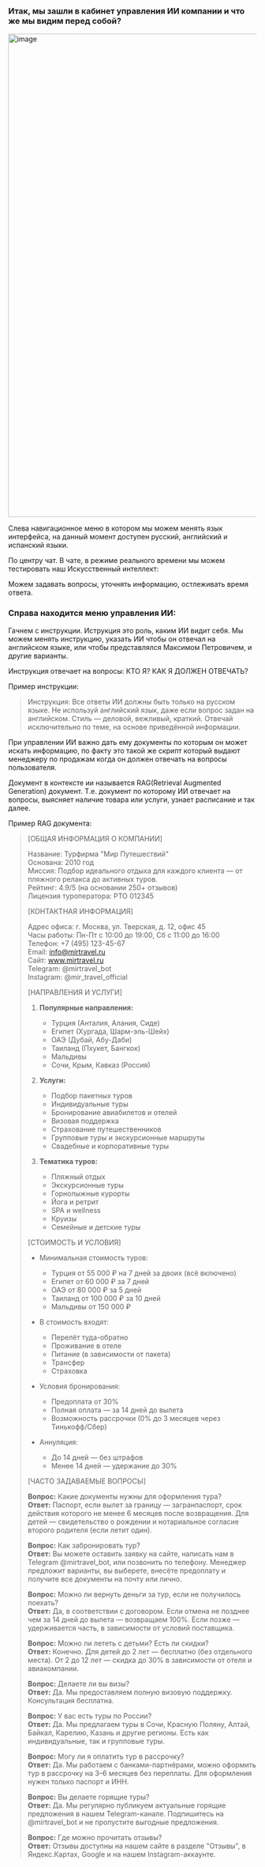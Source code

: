 ### Итак, мы зашли в кабинет управления ИИ компании и что же мы видим перед собой?

<img width="1824" height="978" alt="image" src="https://github.com/user-attachments/assets/bb39e081-56a4-4154-b2dc-7cf818e58729" />

Слева навигационное меню в котором мы можем менять язык интерфейса, на данный момент доступен русский, английский и испанский языки.

По центру чат. В чате, в режиме реального времени мы можем тестировать наш Искусственный интеллект:

Можем задавать вопросы, уточнять информацию, остлеживать время ответа.

### Справа находится меню управления ИИ:

Гачнем с инструкции. 
Иструкция это роль, каким ИИ видит себя. 
Мы можем менять инструкцию, указать ИИ чтобы он отвечал на английском языке, или чтобы представлялся Максимом Петровичем, и другие варианты. 

Инструкция отвечает на вопросы: КТО Я? КАК Я ДОЛЖЕН ОТВЕЧАТЬ?

Пример инструкции:

> Инструкция: Все ответы ИИ должны быть только на русском языке. Не используй английский язык, даже если вопрос задан на английском. Стиль — деловой, вежливый, краткий. Отвечай исключительно по теме, на основе приведённой информации.

При управлении ИИ важно дать ему документы по которым он может искать информацию, по факту это такой же скрипт который выдают менеджеру по продажам когда он должен отвечать на вопросы пользователя.

Документ в контексте ии называется RAG(Retrieval Augmented Generation) документ. Т.е. документ по которому ИИ отвечает на вопросы, выясняет наличие товара или услуги, узнает расписание и так далее.

Пример RAG документа:

> [ОБЩАЯ ИНФОРМАЦИЯ О КОМПАНИИ]
>
> Название: Турфирма "Мир Путешествий"  
> Основана: 2010 год  
> Миссия: Подбор идеального отдыха для каждого клиента — от пляжного релакса до активных туров.  
> Рейтинг: 4.9/5 (на основании 250+ отзывов)  
> Лицензия туроператора: РТО 012345
>
> [КОНТАКТНАЯ ИНФОРМАЦИЯ]
>
> Адрес офиса: г. Москва, ул. Тверская, д. 12, офис 45  
> Часы работы: Пн-Пт с 10:00 до 19:00, Сб с 11:00 до 16:00  
> Телефон: +7 (495) 123-45-67  
> Email: info@mirtravel.ru  
> Сайт: www.mirtravel.ru  
> Telegram: @mirtravel_bot  
> Instagram: @mir_travel_official
>
> [НАПРАВЛЕНИЯ И УСЛУГИ]
>
> 1. **Популярные направления:**
>    - Турция (Анталия, Алания, Сиде)
>    - Египет (Хургада, Шарм-эль-Шейх)
>    - ОАЭ (Дубай, Абу-Даби)
>    - Таиланд (Пхукет, Бангкок)
>    - Мальдивы
>    - Сочи, Крым, Кавказ (Россия)
>
> 2. **Услуги:**
>    - Подбор пакетных туров
>    - Индивидуальные туры
>    - Бронирование авиабилетов и отелей
>    - Визовая поддержка
>    - Страхование путешественников
>    - Групповые туры и экскурсионные маршруты
>    - Свадебные и корпоративные туры
>
> 3. **Тематика туров:**
>    - Пляжный отдых
>    - Экскурсионные туры
>    - Горнолыжные курорты
>    - Йога и ретрит
>    - SPA и wellness
>    - Круизы
>    - Семейные и детские туры
>
> [СТОИМОСТЬ И УСЛОВИЯ]
>
> - Минимальная стоимость туров:
>   - Турция от 55 000 ₽ на 7 дней за двоих (всё включено)
>   - Египет от 60 000 ₽ за 7 дней
>   - ОАЭ от 80 000 ₽ за 5 дней
>   - Таиланд от 100 000 ₽ за 10 дней
>   - Мальдивы от 150 000 ₽
>
> - В стоимость входят:
>   - Перелёт туда-обратно
>   - Проживание в отеле
>   - Питание (в зависимости от пакета)
>   - Трансфер
>   - Страховка
>
> - Условия бронирования:
>   - Предоплата от 30%
>   - Полная оплата — за 14 дней до вылета
>   - Возможность рассрочки (0% до 3 месяцев через Тинькофф/Сбер)
>
> - Аннуляция:
>   - До 14 дней — без штрафов
>   - Менее 14 дней — удержание до 30%
>
> [ЧАСТО ЗАДАВАЕМЫЕ ВОПРОСЫ]
>
> **Вопрос:** Какие документы нужны для оформления тура?  
> **Ответ:** Паспорт, если вылет за границу — загранпаспорт, срок действия которого не менее 6 месяцев после возвращения. Для детей — свидетельство о рождении и нотариальное согласие второго родителя (если летит один).
>
> **Вопрос:** Как забронировать тур?  
> **Ответ:** Вы можете оставить заявку на сайте, написать нам в Telegram @mirtravel_bot, или позвонить по телефону. Менеджер предложит варианты, вы выберете, внесёте предоплату и получите все документы на почту или лично.
>
> **Вопрос:** Можно ли вернуть деньги за тур, если не получилось поехать?  
> **Ответ:** Да, в соответствии с договором. Если отмена не позднее чем за 14 дней до вылета — возвращаем 100%. Если позже — удерживается часть, в зависимости от условий поставщика.
>
> **Вопрос:** Можно ли лететь с детьми? Есть ли скидки?  
> **Ответ:** Конечно. Для детей до 2 лет — бесплатно (без отдельного места). От 2 до 12 лет — скидка до 30% в зависимости от отеля и авиакомпании.
>
> **Вопрос:** Делаете ли вы визы?  
> **Ответ:** Да. Мы предоставляем полную визовую поддержку. Консультация бесплатна.
>
> **Вопрос:** У вас есть туры по России?  
> **Ответ:** Да. Мы предлагаем туры в Сочи, Красную Поляну, Алтай, Байкал, Карелию, Казань и другие регионы. Есть как индивидуальные, так и групповые туры.
>
> **Вопрос:** Могу ли я оплатить тур в рассрочку?  
> **Ответ:** Да. Мы работаем с банками-партнёрами, можно оформить тур в рассрочку на 3–6 месяцев без переплаты. Для оформления нужен только паспорт и ИНН.
>
> **Вопрос:** Вы делаете горящие туры?  
> **Ответ:** Да. Мы регулярно публикуем актуальные горящие предложения в нашем Telegram-канале. Подпишитесь на @mirtravel_bot и не пропустите выгодные предложения.
>
> **Вопрос:** Где можно прочитать отзывы?  
> **Ответ:** Отзывы доступны на нашем сайте в разделе "Отзывы", в Яндекс.Картах, Google и на нашем Instagram-аккаунте.
